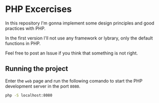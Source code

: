 # PHP Excercises

In this repository I'm gonna implement some design principles and good practices with PHP.

In the first version I'll not use any framework or lybrary, only the default functions in PHP.

Feel free to post an Issue if you think that something is not right.

## Running the project

Enter the `web` page and run the following comando to start the PHP development server in the port `8080`.

```bash
php -S localhost:8080
```
